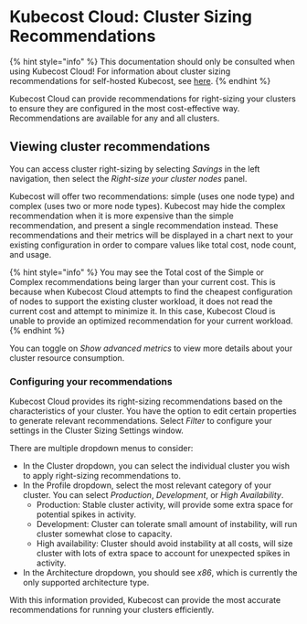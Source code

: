 # Kubecost Cloud: Cluster Sizing Recommendations

{% hint style="info" %}
This documentation should only be consulted when using Kubecost Cloud! For information about cluster sizing recommendations for self-hosted Kubecost, see [here](https://docs.kubecost.com/using-kubecost/navigating-the-kubecost-ui/savings/cluster-right-sizing-recommendations).
{% endhint %}

Kubecost Cloud can provide recommendations for right-sizing your clusters to ensure they are configured in the most cost-effective way. Recommendations are available for any and all clusters.

## Viewing cluster recommendations

You can access cluster right-sizing by selecting *Savings* in the left navigation, then select the *Right-size your cluster nodes* panel.

Kubecost will offer two recommendations: simple (uses one node type) and complex (uses two or more node types). Kubecost may hide the complex recommendation when it is more expensive than the simple recommendation, and present a single recommendation instead. These recommendations and their metrics will be displayed in a chart next to your existing configuration in order to compare values like total cost, node count, and usage.

{% hint style="info" %}
You may see the Total cost of the Simple or Complex recommendations being larger than your current cost. This is because when Kubecost Cloud attempts to find the cheapest configuration of nodes to support the existing cluster workload, it does not read the current cost and attempt to minimize it. In this case, Kubecost Cloud is unable to provide an optimized recommendation for your current workload.
{% endhint %}

You can toggle on _Show advanced metrics_ to view more details about your cluster resource consumption.

### Configuring your recommendations

Kubecost Cloud provides its right-sizing recommendations based on the characteristics of your cluster. You have the option to edit certain properties to generate relevant recommendations. Select _Filter_ to configure your settings in the Cluster Sizing Settings window.

There are multiple dropdown menus to consider:
* In the Cluster dropdown, you can select the individual cluster you wish to apply right-sizing recommendations to.
* In the Profile dropdown, select the most relevant category of your cluster. You can select _Production_, _Development_, or _High Availability_.
  * Production: Stable cluster activity, will provide some extra space for potential spikes in activity.
  * Development: Cluster can tolerate small amount of instability, will run cluster somewhat close to capacity.
  * High availability: Cluster should avoid instability at all costs, will size cluster with lots of extra space to account for unexpected spikes in activity.
* In the Architecture dropdown, you should see _x86_, which is currently the only supported architecture type.

With this information provided, Kubecost can provide the most accurate recommendations for running your clusters efficiently.
